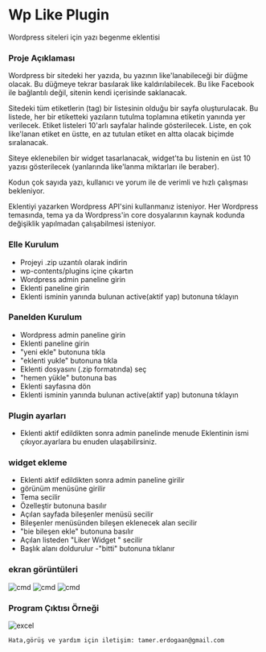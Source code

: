 # Wp Like Plugin
Wordpress siteleri için yazı begenme eklentisi


### Proje Açıklaması
Wordpress bir sitedeki her yazıda, bu yazının like'lanabileceği bir
düğme olacak. Bu düğmeye tekrar basılarak like kaldırılabilecek. Bu
like Facebook ile bağlantılı değil, sitenin kendi içerisinde saklanacak.

Sitedeki tüm etiketlerin (tag) bir listesinin olduğu bir sayfa
oluşturulacak. Bu listede, her bir etiketteki yazıların tutulma
toplamına etiketin yanında yer verilecek. Etiket listeleri 10'arlı
sayfalar halinde gösterilecek. Liste, en çok like'lanan etiket en
üstte, en az tutulan etiket en altta olacak biçimde sıralanacak.

Siteye eklenebilen bir widget tasarlanacak, widget'ta bu listenin en
üst 10 yazısı gösterilecek (yanlarında like'lanma miktarları ile
beraber).

Kodun çok sayıda yazı, kullanıcı ve yorum ile de verimli ve hızlı
çalışması bekleniyor.

Eklentiyi yazarken Wordpress API'sini kullanmanız isteniyor. Her
Wordpress temasında, tema ya da Wordpress'in core dosyalarının kaynak
kodunda değişiklik yapılmadan çalışabilmesi isteniyor.
### Elle Kurulum
- Projeyi .zip uzantılı olarak indirin 
- wp-contents/plugins içine çıkartın
- Wordpress admin paneline girin
- Eklenti paneline girin
- Eklenti isminin yanında bulunan active(aktif yap) butonuna tıklayın

### Panelden Kurulum
- Wordpress admin paneline girin
- Eklenti paneline girin
- "yeni ekle" butonuna tıkla
- "eklenti yukle" butonuna tıkla
- Eklenti dosyasını (.zip formatında) seç
- "hemen yükle" butonuna bas
- Eklenti sayfasına dön
- Eklenti isminin yanında bulunan active(aktif yap) butonuna tıklayın

### Plugin ayarları
- Eklenti aktif edildikten sonra admin panelinde menude Eklentinin ismi çıkıyor.ayarlara bu enuden ulaşabilirsiniz.

### widget ekleme
- Eklenti aktif edildikten sonra admin paneline girilir
- görünüm menüsüne girilir
- Tema secilir
- Özelleştir butonuna basılır
- Açılan sayfada bileşenler menüsü secilir
- Bileşenler menüsünden bileşen eklenecek alan secilir
- "bie bileşen ekle" butonuna basılır
- Açılan listeden "Liker Widget " secilir
- Başlık alanı doldurulur
-"bitti" butonuna tıklanır

### ekran görüntüleri
![cmd](https://i.resimyukle.xyz/7dx6N8.png)
![cmd](https://i.resimyukle.xyz/GbONOV.png)
![cmd](https://i.resimyukle.xyz/9zNAzc.png)
### Program Çıktısı Örneği
![excel](https://user-images.githubusercontent.com/29844065/58755254-9e064180-84e8-11e9-9aa6-636f5a0d86bd.png)

`Hata,görüş ve yardım için iletişim: tamer.erdogaan@gmail.com`
